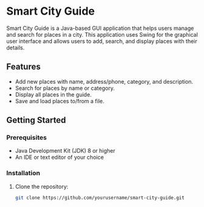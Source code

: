 # Smart City Guide

Smart City Guide is a Java-based GUI application that helps users manage and search for places in a city. This application uses Swing for the graphical user interface and allows users to add, search, and display places with their details.

## Features

- Add new places with name, address/phone, category, and description.
- Search for places by name or category.
- Display all places in the guide.
- Save and load places to/from a file.

## Getting Started

### Prerequisites

- Java Development Kit (JDK) 8 or higher
- An IDE or text editor of your choice

### Installation

1. Clone the repository:
   ```sh
   git clone https://github.com/yourusername/smart-city-guide.git
